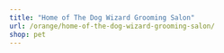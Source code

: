 ```yaml
---
title: "Home of The Dog Wizard Grooming Salon"
url: /orange/home-of-the-dog-wizard-grooming-salon/
shop: pet
---
```

